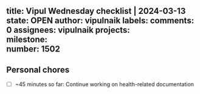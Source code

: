 title:	Vipul Wednesday checklist | 2024-03-13
state:	OPEN
author:	vipulnaik
labels:	
comments:	0
assignees:	vipulnaik
projects:	
milestone:	
number:	1502
--
## Personal chores

- [ ] ~45 minutes so far: Continue working on health-related documentation
